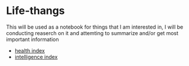 # Life-thangs
This will be used as a notebook for things that I am interested in, I will be conducting reaserch on it and attemting to summarize and/or get most important information

- [health index](health/index)
- [intelligence  index](intelligence/index)
